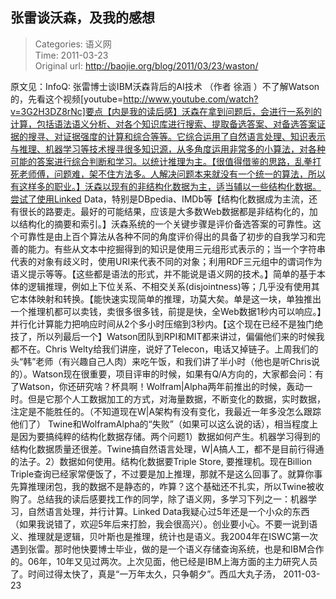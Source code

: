 张雷谈沃森，及我的感想
---
    
> Categories: 语义网  
> Time: 2011-03-23  
> Original url: <http://baojie.org/blog/2011/03/23/waston/>
    
原文见：InfoQ: 张雷博士谈IBM沃森背后的AI技术 （作者 徐涵 ）不了解Watson的，先看这个视频[youtube=http://www.youtube.com/watch?v=3G2H3DZ8rNc]要点【内是我的读后感】沃森在拿到问题后，会进行一系列的计算，包括语法语义分析、对各个知识库进行搜索、提取备选答案、对备选答案证据的搜寻、对证据强度的计算和综合等等。它综合运用了自然语言处理、知识表示与推理、机器学习等技术搜寻很多知识源，从多角度运用非常多的小算法，对各种可能的答案进行综合判断和学习。以统计推理为主。【很值得借鉴的思路，乱拳打死老师傅，问题难，架不住方法多。人解决问题本来就没有一个统一的算法，所以有这样多的职业。】沃森以现有的非结构化数据为主，适当辅以一些结构化数据。尝试了使用Linked Data，特别是DBpedia、IMDb等【结构化数据成为主流，还有很长的路要走。最好的可能结果，应该是大多数Web数据都是非结构化的，加以结构化的摘要和索引。】沃森系统的一个关键步骤是评价备选答案的可靠性。这个可靠性是由上百个算法从各种不同的角度评价得出的具备了初步的自我学习和完善的能力。有些从文本中挖掘得到的知识是使用三元组形式表示的；当一个字符串代表的对象有歧义时，使用URI来代表不同的对象；利用RDF三元组中的谓词作为语义提示等等。【这些都是语法的形式，并不能说是语义网的技术。】简单的基于本体的逻辑推理，例如上下位关系、不相交关系(disjointness)等；几乎没有使用其它本体映射和转换。【能快速实现简单的推理，功莫大矣。单是这一块，单独推出一个推理机都可以卖钱，卖很多很多钱，前提是快，全Web数据1秒内可以响应。】并行化计算能力把响应时间从2个多小时压缩到3秒内。【这个现在已经不是独门绝技了，所以列最后一个】Watson团队到RPI和MIT都来讲过，偏偏他们来的时候我都不在。Chris Welty给我们讲座，说好了Telecon，电话又掉链子。上周我们的头“韩”老师（有兴趣自己人肉）来吃午饭，和我们讲了半小时（他也是听Chris说的）。Watson现在很重要，项目评审的时候，如果有Q/A方向的，大家都会问：有了Watson，你还研究啥？杯具啊！Wolfram|Alpha两年前推出的时候，轰动一时。但是它那个人工数据加工的方式，对海量数据，不断变化的数据，实时数据，注定是不能胜任的。（不知道现在W|A架构有没有变化，我最近一年多没怎么跟踪他们了）     Twine和WolframAlpha的“失败”（如果可以这么说的话），相当程度上是因为要搞纯粹的结构化数据存储。两个问题1）数据如何产生。机器学习得到的结构化数据质量还很差。Twine搞自然语言处理，W|A搞人工，都不是目前行得通的法子。2）数据如何使用。结构化数据要Triple Store, 要推理机。现在Billion Triple查询已经家常便饭了，不过要是加上推理，那就不是这么回事了。就算你事先算推理闭包，我的数据不是静态的，咋算？这个基础还不扎实，所以Twine被收购了。总结我的读后感要找工作的同学，除了语义网，多学习下列之一：机器学习，自然语言处理，并行计算。Linked Data我疑心过5年还是一个小众的东西（如果我说错了，欢迎5年后来打脸，我会很高兴）。创业要小心。不要一说到语义、推理就是逻辑，贝叶斯也是推理，统计也是语义。我2004年在ISWC第一次遇到张雷。那时他快要博士毕业，做的是一个语义存储查询系统，也是和IBM合作的。06年，10年又见过两次。上次见面，他已经是IBM上海方面的主力研究人员了。时间过得太快了，真是“一万年太久，只争朝夕”。西瓜大丸子汤， 2011-03-23     
    